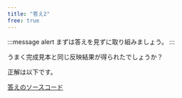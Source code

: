 ```yaml
---
title: "答え2"
free: true
---
```


:::message alert
まずは答えを見ずに取り組みましょう。
:::

うまく完成見本と同じ反映結果が得られたでしょうか？

正解は以下です。

[答えのソースコード](https://github.com/schabibi1/zenn-book-challenges/tree/main/lesson3-challenge2-answer)